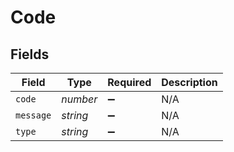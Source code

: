# Code


## Fields

| Field              | Type               | Required           | Description        |
| ------------------ | ------------------ | ------------------ | ------------------ |
| `code`             | *number*           | :heavy_minus_sign: | N/A                |
| `message`          | *string*           | :heavy_minus_sign: | N/A                |
| `type`             | *string*           | :heavy_minus_sign: | N/A                |